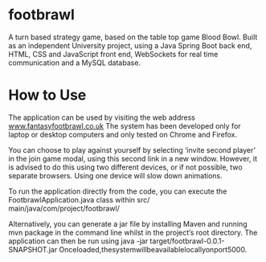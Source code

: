 # footbrawl

A turn based strategy game, based on the table top game Blood Bowl. Built as an independent University project, using a Java Spring Boot back end, HTML, CSS and JavaScript front end, WebSockets for real time communication and a MySQL database.

# How to Use
The application can be used by visiting the web address www.fantasyfootbrawl.co.uk The system has been developed only for laptop or desktop computers and only tested on Chrome and Firefox.

You can choose to play against yourself by selecting ‘invite second player’ in the join game modal, using this second link in a new window. However, it is advised to do this using two different devices, or if not possible, two separate browsers. Using one device will slow down animations.

To run the application directly from the code, you can execute the FootbrawlApplication.java class within src/ main/java/com/project/footbrawl/ 

Alternatively, you can generate a jar file by installing Maven and running mvn package in the command line whilst in the project’s root directory. The application can then be run using java -jar target/footbrawl-0.0.1-SNAPSHOT.jar Onceloaded,thesystemwillbeavailablelocallyonport5000.
